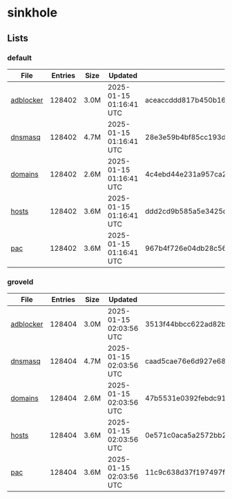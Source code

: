 # sinkhole

## Lists

### default

|File|Entries|Size|Updated|Hash|
|-|-|-|-|-|
|[adblocker](https://raw.githubusercontent.com/groveld/sinkhole/lists/default/adblocker.txt)|128402|3.0M|2025-01-15 01:16:41 UTC|aceaccddd817b450b16835e2cc55836740e7535dd9fb38ac5c7a9897bf89f37d|
|[dnsmasq](https://raw.githubusercontent.com/groveld/sinkhole/lists/default/dnsmasq.txt)|128402|4.7M|2025-01-15 01:16:41 UTC|28e3e59b4bf85cc193df0ff9928c9e83045483886ab74726b31252f1500fad49|
|[domains](https://raw.githubusercontent.com/groveld/sinkhole/lists/default/domains.txt)|128402|2.6M|2025-01-15 01:16:41 UTC|4c4ebd44e231a957ca223dc913a43335589821bf6780d5f7f5d2223db66a6060|
|[hosts](https://raw.githubusercontent.com/groveld/sinkhole/lists/default/hosts.txt)|128402|3.6M|2025-01-15 01:16:41 UTC|ddd2cd9b585a5e3425d492bb66c93427487dd7b59cc169202eba16497aa5de14|
|[pac](https://raw.githubusercontent.com/groveld/sinkhole/lists/default/pac.txt)|128402|3.6M|2025-01-15 01:16:41 UTC|967b4f726e04db28c569ee2e3399256a7fa22d99d87aaa24d3ccfced2a29f1db|

### groveld

|File|Entries|Size|Updated|Hash|
|-|-|-|-|-|
|[adblocker](https://raw.githubusercontent.com/groveld/sinkhole/lists/groveld/adblocker.txt)|128404|3.0M|2025-01-15 02:03:56 UTC|3513f44bbcc622ad82b2b03e250ea0e706dcd3884c549f9f35350ad4834a44e1|
|[dnsmasq](https://raw.githubusercontent.com/groveld/sinkhole/lists/groveld/dnsmasq.txt)|128404|4.7M|2025-01-15 02:03:56 UTC|caad5cae76e6d927e683f4fd7120c5e971add421ac557fcf831e830699c09866|
|[domains](https://raw.githubusercontent.com/groveld/sinkhole/lists/groveld/domains.txt)|128404|2.6M|2025-01-15 02:03:56 UTC|47b5531e0392febdc9131f93166f993c71f6b9117c71670120a2854569ec854a|
|[hosts](https://raw.githubusercontent.com/groveld/sinkhole/lists/groveld/hosts.txt)|128404|3.6M|2025-01-15 02:03:56 UTC|0e571c0aca5a2572bb2b005e24008460b3c581d6295d752dcb9b11b09cc9a872|
|[pac](https://raw.githubusercontent.com/groveld/sinkhole/lists/groveld/pac.txt)|128404|3.6M|2025-01-15 02:03:56 UTC|11c9c638d37f197497ffa09d2383a28b53f3fa8c7d48c105ca5e13858ac3097d|
